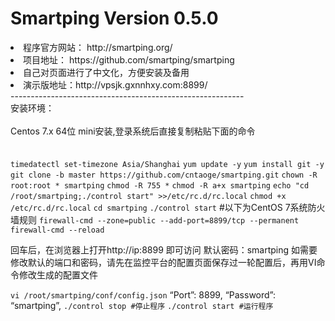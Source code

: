 # Smartping Version 0.5.0
<li>程序官方网站： http://smartping.org/</li>
<li>项目地址： https://github.com/smartping/smartping</li></li>
<li>自己对页面进行了中文化，方便安装及备用</li>
<li>演示版地址：http://vpsjk.gxnnhxy.com:8899/</li>
----------------------------------------------------------
<br>安装环境：</br>
<br>Centos 7.x 64位 mini安装,登录系统后直接复制粘贴下面的命令</br>
<br></br>
<code>timedatectl set-timezone Asia/Shanghai</code><code></code>
<code>yum update -y</code>
<code>yum install git -y</code>
<code>git clone -b master https://github.com/cntaoge/smartping.git</code>
<code>chown -R root:root * smartping</code>
<code>chmod -R 755 *</code>
<code>chmod -R a+x smartping</code>
<code>echo "cd /root/smartping;./control start" &gt;&gt;/etc/rc.d/rc.local</code>
<code>chmod +x /etc/rc.d/rc.local</code>
<code>cd smartping</code>
<code>./control start</code>
#以下为CentOS 7系统防火墙规则
<code>firewall-cmd --zone=public --add-port=8899/tcp --permanent</code>
<code>firewall-cmd --reload</code>
<p></p>
回车后，在浏览器上打开http://ip:8899 即可访问
默认密码：smartping
如需要修改默认的端口和密码，请先在监控平台的配置页面保存过一轮配置后，再用VI命令修改生成的配置文件
<p></p>
<code>vi /root/smartping/conf/config.json</code>
“Port”: 8899,
“Password”: “smartping”,
<code>./control stop #停止程序</code>
<code>./control start #运行程序</code>
